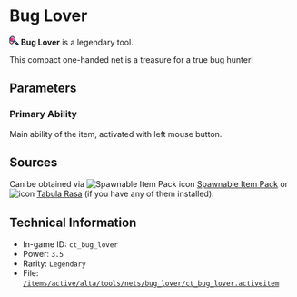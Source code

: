 # Bug Lover

<img src="https://raw.githubusercontent.com/Ceterai/Enternia/main/items/active/alta/tools/nets/bug_lover/icon.png" alt="Bug Lover icon" loading="lazy" width="auto" height="16px"/> **Bug Lover** is a legendary tool.

This compact one-handed net is a treasure for a true bug hunter!

## Parameters

### Primary Ability

Main ability of the item, activated with left mouse button.

## Sources

Can be obtained via <img src="https://raw.githubusercontent.com/Silverfeelin/Starbound-SpawnableItemPack/master/interface/sip/iconSmall.png" alt="Spawnable Item Pack icon" width="18" height="14"/> [Spawnable Item Pack](https://steamcommunity.com/sharedfiles/filedetails/?id=733665104) or <img src="https://steamuserimages-a.akamaihd.net/ugc/263843960696222713/3EC9A7C005541F7D577EBCB8C5736B4EFC9973D6/" alt="icon" width="8" height="12"/> [Tabula Rasa](https://community.playstarbound.com/resources/the-tabula-rasa.3222/) (if you have any of them installed).

## Technical Information

- In-game ID: `ct_bug_lover`
- Power: `3.5`
- Rarity: `Legendary`
- File: [`/items/active/alta/tools/nets/bug_lover/ct_bug_lover.activeitem`](https://github.com/Ceterai/Enternia/blob/main/items/active/alta/tools/nets/bug_lover/ct_bug_lover.activeitem)
